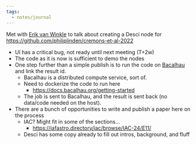 ```yaml
---
tags:
  - notes/journal
---
```

Met with [Erik van Winkle](../../MoonDAO/reference/Bios/external/Erik%20van%20Winkle.md) to talk about creating a Desci node for https://github.com/philiplinden/cremons-et-al-2022
- UI has a critical bug, not ready until next meeting (T+2w)
- The code as it is now is sufficient to demo the nodes
- One step further than a simple publish is to run the code on [Bacalhau](https://www.bacalhau.org/) and link the result id.
	- Bacalhau is a distributed compute service, sort of.
	- Need to dockerize the code to run here
		- https://docs.bacalhau.org/getting-started
	- The job is sent to Bacalhau, and the result is sent back (no data/code needed on the host).
- There are a bunch of opportunities to write and publish a paper here on the process
	- IAC? Might fit in some of the sections… 
		- https://iafastro.directory/iac/browse/IAC-24/E11/
	- Desci has some copy already to fill out intros, background, and fluff